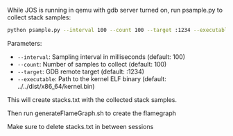 While JOS is running in qemu with gdb server turned on, run psample.py to collect stack samples:

```bash
python psample.py --interval 100 --count 100 --target :1234 --executable ../../dist/x86_64/kernel.bin
```

Parameters:
- `--interval`: Sampling interval in milliseconds (default: 100)
- `--count`: Number of samples to collect (default: 100)
- `--target`: GDB remote target (default: :1234)
- `--executable`: Path to the kernel ELF binary (default: ../../dist/x86_64/kernel.bin)

This will create stacks.txt with the collected stack samples.

Then run generateFlameGraph.sh to create the flamegraph

Make sure to delete stacks.txt in between sessions